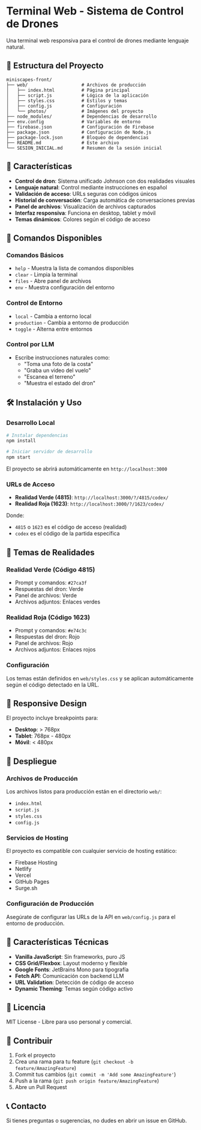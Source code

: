 # Terminal Web - Sistema de Control de Drones

Una terminal web responsiva para el control de drones mediante lenguaje natural.

## 📁 Estructura del Proyecto

```
miniscapes-front/
├── web/                    # Archivos de producción
│   ├── index.html          # Página principal
│   ├── script.js           # Lógica de la aplicación
│   ├── styles.css          # Estilos y temas
│   ├── config.js           # Configuración
│   └── photos/             # Imágenes del proyecto
├── node_modules/           # Dependencias de desarrollo
├── env.config              # Variables de entorno
├── firebase.json           # Configuración de Firebase
├── package.json            # Configuración de Node.js
├── package-lock.json       # Bloqueo de dependencias
├── README.md               # Este archivo
└── SESION_INICIAL.md       # Resumen de la sesión inicial
```

## 🚀 Características

- **Control de dron**: Sistema unificado Johnson con dos realidades visuales
- **Lenguaje natural**: Control mediante instrucciones en español
- **Validación de acceso**: URLs seguras con códigos únicos
- **Historial de conversación**: Carga automática de conversaciones previas
- **Panel de archivos**: Visualización de archivos capturados
- **Interfaz responsiva**: Funciona en desktop, tablet y móvil
- **Temas dinámicos**: Colores según el código de acceso

## 📱 Comandos Disponibles

### Comandos Básicos
- `help` - Muestra la lista de comandos disponibles
- `clear` - Limpia la terminal
- `files` - Abre panel de archivos
- `env` - Muestra configuración del entorno

### Control de Entorno
- `local` - Cambia a entorno local
- `production` - Cambia a entorno de producción
- `toggle` - Alterna entre entornos

### Control por LLM
- Escribe instrucciones naturales como:
  - "Toma una foto de la costa"
  - "Graba un video del vuelo"
  - "Escanea el terreno"
  - "Muestra el estado del dron"

## 🛠️ Instalación y Uso

### Desarrollo Local
```bash
# Instalar dependencias
npm install

# Iniciar servidor de desarrollo
npm start
```

El proyecto se abrirá automáticamente en `http://localhost:3000`

### URLs de Acceso
- **Realidad Verde (4815)**: `http://localhost:3000/?/4815/codex/`
- **Realidad Roja (1623)**: `http://localhost:3000/?/1623/codex/`

Donde:
- `4815` o `1623` es el código de acceso (realidad)
- `codex` es el código de la partida específica

## 🎨 Temas de Realidades

### Realidad Verde (Código 4815)
- Prompt y comandos: `#27ca3f`
- Respuestas del dron: Verde
- Panel de archivos: Verde
- Archivos adjuntos: Enlaces verdes

### Realidad Roja (Código 1623)
- Prompt y comandos: `#e74c3c`
- Respuestas del dron: Rojo
- Panel de archivos: Rojo
- Archivos adjuntos: Enlaces rojos

### Configuración
Los temas están definidos en `web/styles.css` y se aplican automáticamente según el código detectado en la URL.

## 📱 Responsive Design

El proyecto incluye breakpoints para:
- **Desktop**: > 768px
- **Tablet**: 768px - 480px
- **Móvil**: < 480px

## 🚀 Despliegue

### Archivos de Producción
Los archivos listos para producción están en el directorio `web/`:
- `index.html`
- `script.js`
- `styles.css`
- `config.js`

### Servicios de Hosting
El proyecto es compatible con cualquier servicio de hosting estático:
- Firebase Hosting
- Netlify
- Vercel
- GitHub Pages
- Surge.sh

### Configuración de Producción
Asegúrate de configurar las URLs de la API en `web/config.js` para el entorno de producción.

## 🎯 Características Técnicas

- **Vanilla JavaScript**: Sin frameworks, puro JS
- **CSS Grid/Flexbox**: Layout moderno y flexible
- **Google Fonts**: JetBrains Mono para tipografía
- **Fetch API**: Comunicación con backend LLM
- **URL Validation**: Detección de código de acceso
- **Dynamic Theming**: Temas según código activo

## 📄 Licencia

MIT License - Libre para uso personal y comercial.

## 🤝 Contribuir

1. Fork el proyecto
2. Crea una rama para tu feature (`git checkout -b feature/AmazingFeature`)
3. Commit tus cambios (`git commit -m 'Add some AmazingFeature'`)
4. Push a la rama (`git push origin feature/AmazingFeature`)
5. Abre un Pull Request

## 📞 Contacto

Si tienes preguntas o sugerencias, no dudes en abrir un issue en GitHub. 